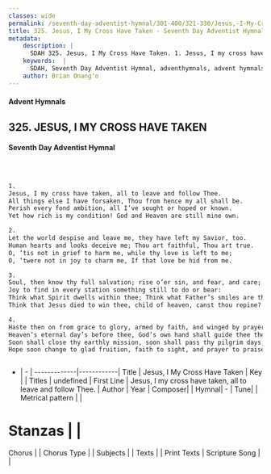 ```yaml
---
classes: wide
permalink: /seventh-day-adventist-hymnal/301-400/321-330/Jesus,-I-My-Cross-Have-Taken/
title: 325. Jesus, I My Cross Have Taken - Seventh Day Adventist Hymnal
metadata:
    description: |
      SDAH 325. Jesus, I My Cross Have Taken. 1. Jesus, I my cross have taken, all to leave and follow Thee. All things else I have forsaken, Thou from hence my all shall be. Perish every fond ambition, all I’ve sought or hoped or known. Yet how rich is my condition! God and Heaven are still mine own.
    keywords:  |
      SDAH, Seventh Day Adventist Hymnal, adventhymnals, advent hymnals, Jesus, I My Cross Have Taken, Jesus, I my cross have taken, all to leave and follow Thee. 
    author: Brian Onang'o
---
```


#### Advent Hymnals
## 325. JESUS, I MY CROSS HAVE TAKEN
#### Seventh Day Adventist Hymnal

```txt



1.
Jesus, I my cross have taken, all to leave and follow Thee.
All things else I have forsaken, Thou from hence my all shall be.
Perish every fond ambition, all I’ve sought or hoped or known.
Yet how rich is my condition! God and Heaven are still mine own.

2.
Let the world despise and leave me, they have left my Savior, too.
Human hearts and looks deceive me; Thou art faithful, Thou art true.
O, ‘tis not in grief to harm me, while thy love is left to me;
O, ‘twere not in joy to charm me, If that love be hid from me.

3.
Soul, then know thy full salvation; rise o’er sin, and fear, and care;
Joy to find in every station something still to do or bear:
Think what Spirit dwells within thee; Think what Father’s smiles are thine;
Think that Jesus died to win thee, child of heaven, canst thou repine?

4.
Haste then on from grace to glory, armed by faith, and winged by prayer,
Heaven’s eternal day’s before thee, God’s own hand shall guide thee there.
Soon shall close thy earthly mission, soon shall pass thy pilgrim days;
Hope soon change to glad fruition, faith to sight, and prayer to praise.



```

- |   -  |
-------------|------------|
Title | Jesus, I My Cross Have Taken |
Key |  |
Titles | undefined |
First Line | Jesus, I my cross have taken, all to leave and follow Thee. |
Author | 
Year | 
Composer|  |
Hymnal|  - |
Tune|  |
Metrical pattern | |
# Stanzas |  |
Chorus |  |
Chorus Type |  |
Subjects |  |
Texts |  |
Print Texts | 
Scripture Song |  |
  
